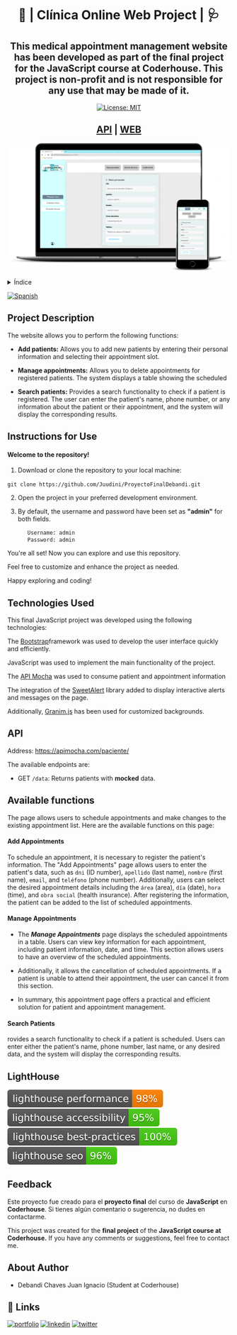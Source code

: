 <div align="center">
<h1>🏥 | Clínica Online Web Project | 🩺</h1>
<h2>This medical appointment management website has been developed as part of the final project for the JavaScript course at Coderhouse. This project is non-profit and is not responsible for any use that may be made of it.</h2>

[![License: MIT](https://img.shields.io/badge/License-MIT-yellow.svg)](https://opensource.org/licenses/MIT)

<h2><a href='https://apimocha.com/paciente/data'>API</a> | <a href='https://juudini-proyecto-final-javascript.netlify.app/'>WEB</a></h2>
</div>

![Web API Page](assets/web-api-page.png)

<details>
  <summary>Índice</summary>
  <ol>
     <li>
      <a href="#project-description">Project Description</a>
     </li>
     <li>
      <a href="#instructions-for-use">Instructions for Use</a>
     </li>
     <li>
      <a href="#technologies-used">Technologies Used</a>
     </li>
     <li>
      <a href="#api">API</a></li>
     <li>
      <a href="#available-functions">Available functions</a>
     </li>
	   <li>
      <a href="#lighthouse">LightHouse</a>
     </li>
     <li>
      <a href="#feedback">Feedback</a>
     </li>
	   <li>
      <a href="#about-author">About Author</a>
     </li>
  </ol>
</details>

[![Spanish](https://img.shields.io/badge/language-Spanish-blue.svg)](README.md)

## Project Description

The website allows you to perform the following functions:

-   **Add patients:** Allows you to add new patients by entering their personal information and selecting their appointment slot.

-   **Manage appointments:** Allows you to delete appointments for registered patients. The system displays a table showing the scheduled

-   **Search patients:** Provides a search functionality to check if a patient is registered. The user can enter the patient's name, phone number, or any information about the patient or their appointment, and the system will display the corresponding results.

## Instructions for Use

#### Welcome to the repository!

1. Download or clone the repository to your local machine:

`git clone https://github.com/Juudini/ProyectoFinalDebandi.git
`

2. Open the project in your preferred development environment.

3. By default, the username and password have been set as **"admin"** for both fields.

    ```
       Username: admin
       Password: admin
    ```

You're all set! Now you can explore and use this repository.

Feel free to customize and enhance the project as needed.

Happy exploring and coding!

## Technologies Used

This final JavaScript project was developed using the following technologies:

The [Bootstrap](https://getbootstrap.com/)framework was used to develop the user interface quickly and efficiently.

JavaScript was used to implement the main functionality of the project.

The [API Mocha](https://apimocha.com/) was used to consume patient and appointment information

The integration of the [SweetAlert](https://sweetalert2.github.io/) library added to display interactive alerts and messages on the page.

Additionally, [Granim.js](https://sarcadass.github.io/granim.js/) has been used for customized backgrounds.

## API

Address: https://apimocha.com/paciente/

The available endpoints are:

-   GET `/data`: Returns patients with **mocked** data.

## Available functions

The page allows users to schedule appointments and make changes to the existing appointment list. Here are the available functions on this page:

#### Add Appointments

To schedule an appointment, it is necessary to register the patient's information. The "Add Appointments" page allows users to enter the patient's data, such as `dni` (ID number), `apellido` (last name), `nombre` (first name), `email`, and `teléfono` (phone number). Additionally, users can select the desired appointment details including the `área` (area), `día` (date), `hora` (time), and `obra social` (health insurance). After registering the information, the patient can be added to the list of scheduled appointments.

#### Manage Appointments

-   The **_Manage Appointments_** page displays the scheduled appointments in a table. Users can view key information for each appointment, including patient information, date, and time. This section allows users to have an overview of the scheduled appointments.

-   Additionally, it allows the cancellation of scheduled appointments. If a patient is unable to attend their appointment, the user can cancel it from this section.

-   In summary, this appointment page offers a practical and efficient solution for patient and appointment management.

#### Search Patients

rovides a search functionality to check if a patient is scheduled. Users can enter either the patient's name, phone number, last name, or any desired data, and the system will display the corresponding results.

## LightHouse

[![Lighthouse Performance Badge](./assets/test_resultados/lighthouse_performance.svg)](https://github.com/Juudini/ProyectoFinalDebandi)
[![Lighthouse Accessibility Badge](./assets/test_resultados/lighthouse_accessibility.svg)](https://github.com/Juudini/ProyectoFinalDebandi)
[![Lighthouse Best Practices Badge](./assets/test_resultados/lighthouse_best-practices.svg)](https://github.com/Juudini/ProyectoFinalDebandi)
[![Lighthouse SEO Badge](./assets/test_resultados/lighthouse_seo.svg)](https://github.com/Juudini/ProyectoFinalDebandi)

## Feedback

Este proyecto fue creado para el **proyecto final** del curso de **JavaScript** en **Coderhouse**. Si tienes algún comentario o sugerencia, no dudes en contactarme.

This project was created for the **final project** of the **JavaScript course at Coderhouse.** If you have any comments or suggestions, feel free to contact me.

## About Author

-   Debandi Chaves Juan Ignacio (Student at Coderhouse)

## 🔗 Links

[![portfolio](https://img.shields.io/badge/my_portfolio-000?style=for-the-badge&logo=ko-fi&logoColor=white)](https://juudini.github.io/-portfolio/)
[![linkedin](https://img.shields.io/badge/linkedin-0A66C2?style=for-the-badge&logo=linkedin&logoColor=white)](https://www.linkedin.com/in/juandebandi/)
[![twitter](https://img.shields.io/badge/twitter-1DA1F2?style=for-the-badge&logo=twitter&logoColor=white)](https://twitter.com/WatashiJuud)

